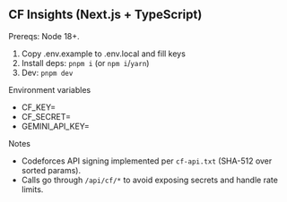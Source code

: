 ## CF Insights (Next.js + TypeScript)

Prereqs: Node 18+.

1. Copy .env.example to .env.local and fill keys
2. Install deps: `pnpm i` (or `npm i`/`yarn`)
3. Dev: `pnpm dev`

Environment variables
- CF_KEY=
- CF_SECRET=
- GEMINI_API_KEY=

Notes
- Codeforces API signing implemented per `cf-api.txt` (SHA-512 over sorted params).
- Calls go through `/api/cf/*` to avoid exposing secrets and handle rate limits.

